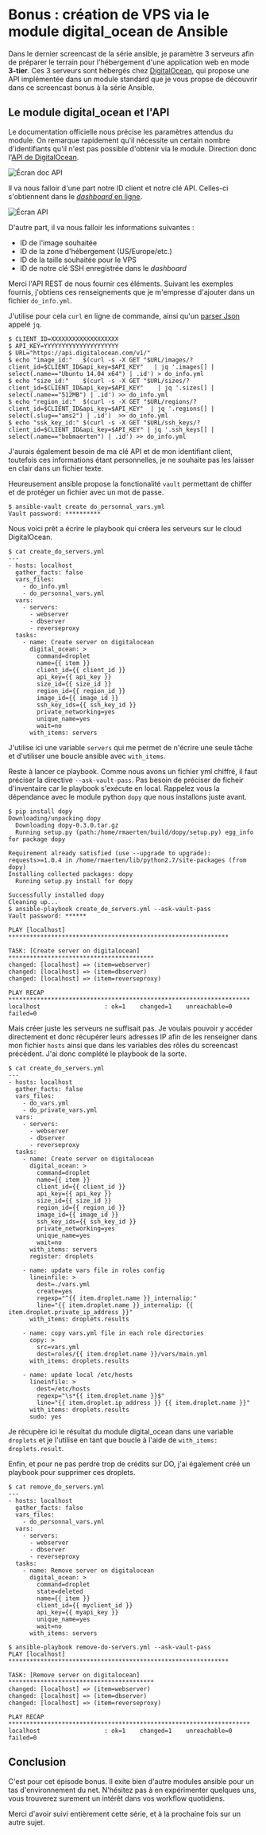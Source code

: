 # Bonus : création de VPS via le module digital_ocean de Ansible

Dans le dernier screencast de la série ansible, je paramètre 3 serveurs afin de préparer le terrain pour l'hébergement d'une application web en mode **3-tier**. Ces 3 serveurs sont hébergés chez [DigitalOcean](https://digitalocean.com), qui propose une API implémentée dans un module standard que je vous propse de découvrir dans ce screencast bonus à la série Ansible.

## Le module digital_ocean et l'API

Le documentation officielle nous précise les paramètres attendus du module. On remarque rapidement qu'il nécessite un certain nombre d'identifiants qu'il n'est pas possible d'obtenir via le module. Direction donc l'[API de DigitalOcean](https://developers.digitalocean.com/v1/).

![Écran doc API](docapi.png)

Il va nous falloir d'une part notre ID client et notre clé API. Celles-ci s'obtiennent dans le [*dashboard* en ligne](https://cloud.digitalocean.com/api_access).

![Écran API](api.png)

D'autre part, il va nous falloir les informations suivantes :

- ID de l'image souhaitée
- ID de la zone d'hébergement (US/Europe/etc.)
- ID de la taille souhaitée pour le VPS
- ID de notre clé SSH enregistrée dans le *dashboard*

Merci l'API REST de nous fournir ces éléments. Suivant les exemples fournis, j'obtiens ces renseignements que je m'empresse d'ajouter dans un fichier `do_info.yml`.

J'utilise pour cela `curl` en ligne de commande, ainsi qu'un [parser Json](http://stedolan.github.io/jq/) appelé `jq`.

    $ CLIENT_ID=XXXXXXXXXXXXXXXXXXX
    $ API_KEY=YYYYYYYYYYYYYYYYYYYYY
    $ URL="https://api.digitalocean.com/v1/"
    $ echo "image_id:"   $(curl -s -X GET "$URL/images/?client_id=$CLIENT_ID&api_key=$API_KEY"   | jq '.images[] | select(.name=="Ubuntu 14.04 x64") | .id') > do_info.yml
    $ echo "size_id:"    $(curl -s -X GET "$URL/sizes/?client_id=$CLIENT_ID&api_key=$API_KEY"    | jq '.sizes[] | select(.name=="512MB") | .id') >> do_info.yml
    $ echo "region_id:"  $(curl -s -X GET "$URL/regions/?client_id=$CLIENT_ID&api_key=$API_KEY"  | jq '.regions[] | select(.slug=="ams2") | .id')  >> do_info.yml
    $ echo "ssk_key_id:" $(curl -s -X GET "$URL/ssh_keys/?client_id=$CLIENT_ID&api_key=$API_KEY" | jq '.ssh_keys[] | select(.name=="bobmaerten") | .id') >> do_info.yml

J'aurais également besoin de ma clé API et de mon identifiant client, toutefois ces informations étant personnelles, je ne souhaite pas les laisser en clair dans un fichier texte.

Heureusement ansible propose la fonctionalité `vault` permettant de chiffer et de protéger un fichier avec un mot de passe.

    $ ansible-vault create do_personnal_vars.yml
    Vault password: **********

Nous voici prêt a écrire le playbook qui créera les serveurs sur le cloud DigitalOcean.

    $ cat create_do_servers.yml
    ---
    - hosts: localhost
      gather_facts: false
      vars_files:
        - do_info.yml
        - do_personnal_vars.yml
      vars:
        - servers:
          - webserver
          - dbserver
          - reverseproxy
      tasks:
        - name: Create server on digitalocean
          digital_ocean: >
            command=droplet
            name={{ item }}
            client_id={{ client_id }}
            api_key={{ api_key }}
            size_id={{ size_id }}
            region_id={{ region_id }}
            image_id={{ image_id }}
            ssh_key_ids={{ ssh_key_id }}
            private_networking=yes
            unique_name=yes
            wait=no
          with_items: servers

J'utilise ici une variable `servers` qui me permet de n'écrire une seule tâche et d'utiliser une boucle ansible avec `with_items`.

Reste à lancer ce playbook. Comme nous avons un fichier yml chiffré, il faut préciser la directive `--ask-vault-pass`. Pas besoin de préciser de ficheir d'inventaire car le playbook s'exécute en local. Rappelez vous la dépendance avec le module python `dopy` que nous installons juste avant.

    $ pip install dopy
    Downloading/unpacking dopy
      Downloading dopy-0.3.0.tar.gz
      Running setup.py (path:/home/rmaerten/build/dopy/setup.py) egg_info for package dopy

    Requirement already satisfied (use --upgrade to upgrade): requests>=1.0.4 in /home/rmaerten/lib/python2.7/site-packages (from dopy)
    Installing collected packages: dopy
      Running setup.py install for dopy

    Successfully installed dopy
    Cleaning up...
    $ ansible-playbook create_do_servers.yml --ask-vault-pass
    Vault password: ******

    PLAY [localhost] **************************************************************

    TASK: [Create server on digitalocean] *****************************************
    changed: [localhost] => (item=webserver)
    changed: [localhost] => (item=dbserver)
    changed: [localhost] => (item=reverseproxy)

    PLAY RECAP ********************************************************************
    localhost                  : ok=1    changed=1    unreachable=0    failed=0

Mais créer juste les serveurs ne suffisait pas. Je voulais pouvoir y accéder directement et donc récupérer leurs adresses IP afin de les renseigner dans mon fichier `hosts` ainsi que dans les variables des rôles du screencast précédent. J'ai donc complété le playbook de la sorte.

    $ cat create_do_servers.yml
    ---
    - hosts: localhost
      gather_facts: false
      vars_files:
        - do_vars.yml
        - do_private_vars.yml
      vars:
        - servers:
          - webserver
          - dbserver
          - reverseproxy
      tasks:
        - name: Create server on digitalocean
          digital_ocean: >
            command=droplet
            name={{ item }}
            client_id={{ client_id }}
            api_key={{ api_key }}
            size_id={{ size_id }}
            region_id={{ region_id }}
            image_id={{ image_id }}
            ssh_key_ids={{ ssh_key_id }}
            private_networking=yes
            unique_name=yes
            wait=no
          with_items: servers
          register: droplets

        - name: update vars file in roles config
          lineinfile: >
            dest=./vars.yml
            create=yes
            regexp="^{{ item.droplet.name }}_internalip:"
            line="{{ item.droplet.name }}_internalip: {{ item.droplet.private_ip_address }}"
          with_items: droplets.results

        - name: copy vars.yml file in each role directories
          copy: >
            src=vars.yml
            dest=roles/{{ item.droplet.name }}/vars/main.yml
          with_items: droplets.results

        - name: update local /etc/hosts
          lineinfile: >
            dest=/etc/hosts
            regexp="\s*{{ item.droplet.name }}$"
            line="{{ item.droplet.ip_address }} {{ item.droplet.name }}"
          with_items: droplets.results
          sudo: yes

Je récupère ici le résultat du module digital_ocean dans une variable `droplets` et je l'utilise en tant que boucle à l'aide de `with_items: droplets.result`.

Enfin, et pour ne pas perdre trop de crédits sur DO, j'ai également créé un playbook pour supprimer ces droplets.

    $ cat remove_do_servers.yml
    ---
    - hosts: localhost
      gather_facts: false
      vars_files:
        - do_personnal_vars.yml
      vars:
        - servers:
          - webserver
          - dbserver
          - reverseproxy
      tasks:
        - name: Remove server on digitalocean
          digital_ocean: >
            command=droplet
            state=deleted
            name={{ item }}
            client_id={{ myclient_id }}
            api_key={{ myapi_key }}
            unique_name=yes
            wait=no
          with_items: servers

    $ ansible-playbook remove-do-servers.yml --ask-vault-pass
    PLAY [localhost] **************************************************************

    TASK: [Remove server on digitalocean] *****************************************
    changed: [localhost] => (item=webserver)
    changed: [localhost] => (item=dbserver)
    changed: [localhost] => (item=reverseproxy)

    PLAY RECAP ********************************************************************
    localhost                  : ok=1    changed=1    unreachable=0    failed=0

## Conclusion

C'est pour cet épisode bonus. Il exite bien d'autre modules ansible pour un tas d'environnement du net. N'hésitez pas à en expérimenter quelques uns, vous trouverez surement un intérêt dans vos workflow quotidiens.

Merci d'avoir suivi entièrement cette série, et à la prochaine fois sur un autre sujet.
